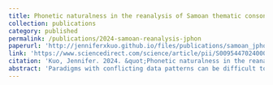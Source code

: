 ```yaml
---
title: Phonetic naturalness in the reanalysis of Samoan thematic consonant alternations
collection: publications
category: published
permalink: /publications/2024-samoan-reanalysis-jphon
paperurl: 'http://jenniferxkuo.github.io/files/publications/samoan_jphon_2024_preprint.pdf'
link: 'https://www.sciencedirect.com/science/article/pii/S0095447024000615'
citation: 'Kuo, Jennifer. 2024. &quot;Phonetic naturalness in the reanalysis of Samoan thematic consonant alternations.&quot; <i>Journal of Phonetics 107, p. 101355. https://doi.org/10.1016/j.wocn.2024.101355</i>'
abstract: 'Paradigms with conflicting data patterns can be difficult to learn, resulting in a type of language change called reanalysis. Existing models of morphophonology predict reanalysis to occur in a way that matches frequency distributions within the paradigm. Using evidence from Samoan, this paper argues that in addition, reanalysis may be constrained by phonotactics (global distributional regularities in the lexicon) and phonetic substance. More concretely, I find that reanalysis of Samoan thematic consonants generally matches distributional patterns within the paradigm. However, reanalysis is also modulated by a phonotactic dispreference against sequences of homorganic consonants, analyzed here in Optimality Theoretic terms by OCP-place. These results are supported by an iterated learning model that is based in MaxEnt (Goldwater and Johnson, 2003). In a study where phonetic similarity is measured as the spectral distance between two phones, I find that similarity of consonants is closely correlated with the strength of OCP-place effects in Samoan; this suggests that OCP-place is rooted in phonetic similarity avoidance, and more generally that in reanalysis, speakers preferentially utilize phonetically-motivated phonotactics.'
---
```

